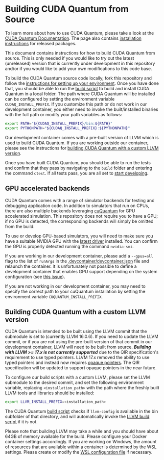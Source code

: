 # Building CUDA Quantum from Source

To learn more about how to use CUDA Quantum, please take a look at the [CUDA
Quantum Documentation][cuda_quantum_docs]. The page also contains [installation
instructions][official_install] for released packages.

[cuda_quantum_docs]: https://nvidia.github.io/cuda-quantum/latest
[official_install]: https://nvidia.github.io/cuda-quantum/latest/install.html

This document contains instructions for how to build CUDA Quantum from source.
This is only needed if you would like to try out the latest (unreleased) version
that is currently under development in this repository and/or if you would like
to add your own modifications to this code base.

To build the CUDA Quantum source code locally, fork this repository and follow
the [instructions for setting up your environment](./Dev_Setup.md). Once you
have done that, you should be able to run the [build
script](./scripts/build_cudaq.sh) to build and install CUDA Quantum in a local
folder. The path where CUDA Quantum will be installed can be configured by
setting the environment variable `CUDAQ_INSTALL_PREFIX`. If you customize this
path or do not work in our development container, you either need to invoke the
built/installed binaries with the full path or modify your path variables as
follows:

```bash
export PATH="${CUDAQ_INSTALL_PREFIX}/bin:${PATH}"
export PYTHONPATH="${CUDAQ_INSTALL_PREFIX}:${PYTHONPATH}"
```

Our development container comes with a pre-built version of LLVM which is used to
build CUDA Quantum. If you are working outside our container, please see the
instructions for [building CUDA Quantum with a custom LLVM
version](#building-cuda-quantum-with-a-custom-llvm-version).

Once you have built CUDA Quantum, you should be able to run the tests and
confirm that they pass by navigating to the `build` folder and entering the
command `ctest`. If all tests pass, you are all set to [start
developing](./Developing.md).

## GPU accelerated backends

CUDA Quantum comes with a range of simulator backends for testing and debugging
application code. In addition to simulators that run on CPUs, there are also
multiple backends leveraging [cuQuantum][cuquantum] for GPU accelerated
simulation. This repository does not require you to have a GPU; if no GPU is
detected, the corresponding backends will simply be omitted from the build.

To use or develop GPU-based simulators, you will need to make sure you have a
suitable NVIDIA GPU with the [latest driver][nvidia_driver] installed. You can
confirm the GPU is properly detected running the command `nvidia-smi`.

If you are working in our development container, please add a `--gpus=all` flag
to the list of `runArgs` in the
[.devcontainer/devcontainer.json](.devcontainer/devcontainer.json) file and
relaunch the container. It is unfortunately not possible to define a development
container that enables GPU support depending on the system configuration (see
[this issue](https://github.com/airo-ugent/airo-ros/issues/17)).

If you are not working in our development container, you may need to specify the
correct path to your cuQuantum installation by setting the environment variable
`CUQUANTUM_INSTALL_PREFIX`.

[cuquantum]: https://developer.nvidia.com/cuquantum-sdk
[nvidia_driver]: https://www.nvidia.com/download/index.aspx

## Building CUDA Quantum with a custom LLVM version

CUDA Quantum is intended to be built using the LLVM commit that the submodule
is set to (currently LLVM 16.0.6). If you need to update the LLVM commit, or if
you are not using the pre-built version of that commit in our development
container, LLVM will need to be built from source. ***Building with LLVM >=
17.x is not currently supported*** due to the QIR specification's requirement
to use typed pointers. LLVM 17.x removed the ability to use typed pointers and
instead now requires [opaque pointers](https://llvm.org/docs/OpaquePointers.html#version-support).
The QIR specification will be updated to support opaque pointers in the near
future.

To configure our build scripts with a custom LLVM, please set the LLVM
submodule to the desired commit, and set the following environment variable,
replacing `<installation_path>` with the path where the freshly built LLVM tools
and libraries should be installed:

```bash
export LLVM_INSTALL_PREFIX=<installation_path>
```

The CUDA Quantum [build script](./scripts/build_cudaq.sh) checks if
`llvm-config` is available in the bin subfolder of that directory, and will
automatically invoke the [LLVM build script](./scripts/build_llvm.sh) if it is
not.

Please note that building LLVM may take a while and you should have about 64GB
of memory available for the build. Please configure your Docker container
settings accordingly. If you are working on Windows, the amount of resources
that are available within a container is determined by the WSL settings. Please
create or modify the [WSL configuration file][wsl_config] if necessary.

[wsl_config]: https://learn.microsoft.com/en-us/windows/wsl/wsl-config
